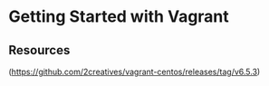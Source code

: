 Getting Started with Vagrant
=======
Resources
-------
(https://github.com/2creatives/vagrant-centos/releases/tag/v6.5.3)
